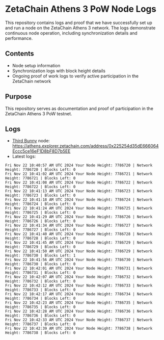 # ZetaChain Athens 3 PoW Node Logs
This repository contains logs and proof that we have successfully set up and run a node on the ZetaChain Athens 3 network. The logs demonstrate continuous node operation, including synchronization details and performance.

## Contents
- Node setup information
- Synchronization logs with block height details
- Ongoing proof of work logs to verify active participation in the ZetaChain network

## Purpose
This repository serves as documentation and proof of participation in the ZetaChain Athens 3 PoW testnet.

## Logs

- [Third Bunny](https://thirdbunny.xyz/) node: https://athens.explorer.zetachain.com/address/0x225254d35dE666064Eccc5ce16eF1D8bF8D7b5EE
- Latest logs:
```
Fri Nov 22 10:40:57 AM UTC 2024 Your Node Height: 7786720 | Network Height: 7786720 | Blocks Left: 0
Fri Nov 22 10:41:02 AM UTC 2024 Your Node Height: 7786721 | Network Height: 7786721 | Blocks Left: 0
Fri Nov 22 10:41:08 AM UTC 2024 Your Node Height: 7786722 | Network Height: 7786722 | Blocks Left: 0
Fri Nov 22 10:41:13 AM UTC 2024 Your Node Height: 7786723 | Network Height: 7786723 | Blocks Left: 0
Fri Nov 22 10:41:18 AM UTC 2024 Your Node Height: 7786724 | Network Height: 7786724 | Blocks Left: 0
Fri Nov 22 10:41:24 AM UTC 2024 Your Node Height: 7786725 | Network Height: 7786725 | Blocks Left: 0
Fri Nov 22 10:41:29 AM UTC 2024 Your Node Height: 7786726 | Network Height: 7786726 | Blocks Left: 0
Fri Nov 22 10:41:34 AM UTC 2024 Your Node Height: 7786727 | Network Height: 7786727 | Blocks Left: 0
Fri Nov 22 10:41:40 AM UTC 2024 Your Node Height: 7786728 | Network Height: 7786728 | Blocks Left: 0
Fri Nov 22 10:41:45 AM UTC 2024 Your Node Height: 7786729 | Network Height: 7786729 | Blocks Left: 0
Fri Nov 22 10:41:50 AM UTC 2024 Your Node Height: 7786729 | Network Height: 7786730 | Blocks Left: 1
Fri Nov 22 10:41:56 AM UTC 2024 Your Node Height: 7786730 | Network Height: 7786730 | Blocks Left: 0
Fri Nov 22 10:42:01 AM UTC 2024 Your Node Height: 7786731 | Network Height: 7786731 | Blocks Left: 0
Fri Nov 22 10:42:07 AM UTC 2024 Your Node Height: 7786732 | Network Height: 7786732 | Blocks Left: 0
Fri Nov 22 10:42:12 AM UTC 2024 Your Node Height: 7786733 | Network Height: 7786733 | Blocks Left: 0
Fri Nov 22 10:42:17 AM UTC 2024 Your Node Height: 7786734 | Network Height: 7786734 | Blocks Left: 0
Fri Nov 22 10:42:23 AM UTC 2024 Your Node Height: 7786735 | Network Height: 7786735 | Blocks Left: 0
Fri Nov 22 10:42:28 AM UTC 2024 Your Node Height: 7786736 | Network Height: 7786736 | Blocks Left: 0
Fri Nov 22 10:42:33 AM UTC 2024 Your Node Height: 7786737 | Network Height: 7786737 | Blocks Left: 0
Fri Nov 22 10:42:39 AM UTC 2024 Your Node Height: 7786738 | Network Height: 7786738 | Blocks Left: 0
```
